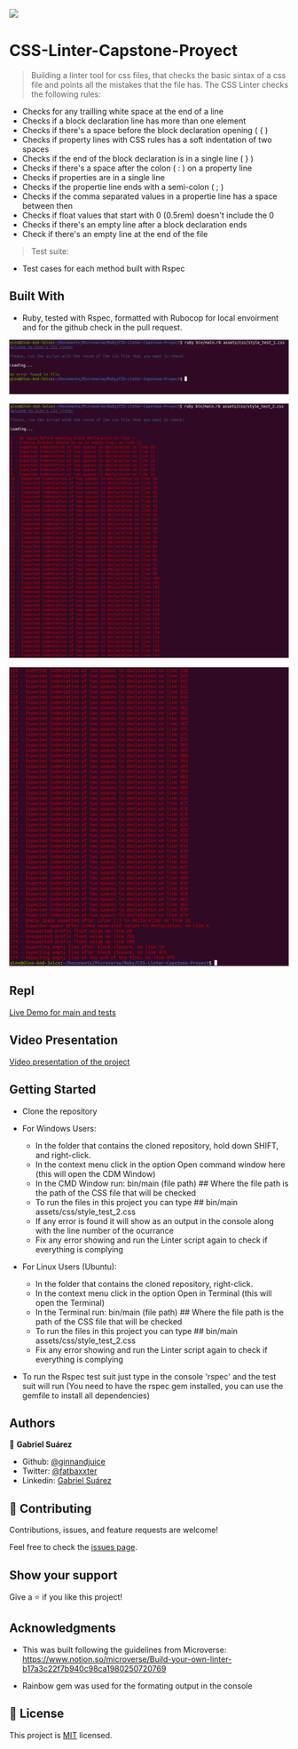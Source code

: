 ![](https://img.shields.io/badge/Microverse-blueviolet)

# CSS-Linter-Capstone-Proyect

> Building a linter tool for css files, that checks the basic sintax of a css file and points all the mistakes that the file has. The CSS Linter checks the following rules:

 - Checks for any trailling white space at the end of a line
 - Checks if a block declaration line has more than one element
 - Checks if there's a space before the block declaration opening ( { )
 - Checks if property lines with CSS rules has a soft indentation of two spaces
 - Checks if the end of the block declaration is in a single line ( } )
 - Checks if there's a space after the colon ( : ) on a property line
 - Checks if properties are in a single line
 - Checks if the propertie line ends with a semi-colon ( ; )
 - Checks if the comma separated values in a propertie line has a space between then
 - Checks if float values that start with 0 (0.5rem) doesn't include the 0
 - Checks if there's an empty line after a block declaration ends
 - Check if there's an empty line at the end of the file

> Test suite:

- Test cases for each method built with Rspec

## Built With

- Ruby, tested with Rspec, formatted with Rubocop for local envoirment and for the github check in the pull request.

![screenshot 1](https://github.com/GabrielJSuarez/CSS-Linter-Capstone-Proyect/blob/tdd_feature_branch/screenshots/screenshot_1.png)

![screenshot 2](https://github.com/GabrielJSuarez/CSS-Linter-Capstone-Proyect/blob/tdd_feature_branch/screenshots/screenshot_2.png)

![screenshot 3](https://github.com/GabrielJSuarez/CSS-Linter-Capstone-Proyect/blob/tdd_feature_branch/screenshots/screenshot_3.png)

## Repl

[Live Demo for main and tests](https://repl.it/@GinnLaiho/CSS-Linter-Capstone-Proyect#README.md)

## Video Presentation

[Video presentation of the project](https://www.loom.com/share/f6143af56fe243a29fa70c6b3268d7fc)


## Getting Started

- Clone the repository

- For Windows Users:
    - In the folder that contains the cloned repository, hold down SHIFT, and right-click.
    - In the context menu click in the option Open command window here (this will open the CDM Window)
    - In the CMD Window run: bin/main (file path)   ## Where the file path is the path of the CSS file that will be checked
    - To run the files in this project you can type ## bin/main assets/css/style_test_2.css
    - If any error is found it will show as an output in the console along with the line number of the ocurrance 
    - Fix any error showing and run the Linter script again to check if everything is complying

- For Linux Users (Ubuntu):
    - In the folder that contains the cloned repository, right-click.
    - In the context menu click in the option Open in Terminal (this will open the Terminal)
    - In the Terminal run: bin/main (file path)   ## Where the file path is the path of the CSS file that will be checked
    - To run the files in this project you can type ## bin/main assets/css/style_test_2.css
    - Fix any error showing and run the Linter script again to check if everything is complying

- To run the Rspec test suit just type in the console 'rspec' and the test suit will run (You need to have the rspec gem installed, you can use the gemfile to install all dependencies)

## Authors

👤 **Gabriel Suárez**

- Github: [@ginnandjuice](https://github.com/ginnandjuice)
- Twitter: [@fatbaxxter](https://twitter.com/fatbaxxter)
- Linkedin: [Gabriel Suárez](https://www.linkedin.com/in/gabriel-su%C3%A1rez-torres-85125a1ab/)

## 🤝 Contributing

Contributions, issues, and feature requests are welcome!

Feel free to check the [issues page](https://github.com/GabrielJSuarez/Enumerable-methods/issues).

## Show your support

Give a ⭐️ if you like this project!

## Acknowledgments

- This was built following the guidelines from Microverse:
https://www.notion.so/microverse/Build-your-own-linter-b17a3c22f7b940c98ca1980250720769

- Rainbow gem was used for the formating output in the console

## 📝 License

This project is [MIT](lic.url) licensed.
